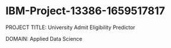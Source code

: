 # IBM-Project-13386-1659517817

PROJECT TITLE: University Admit Eligibility Predictor

DOMAIN: Applied Data Science
